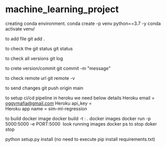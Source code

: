 # machine_learning_project

creating conda environment.
conda create -p venv python==3.7 -y
conda activate venv/

to add file
git add .

to check the git status
git status

to check all versions
git log

to crete version/commit 
git commit -m "message"

to check remote url
git remote -v

to send changes
git push origin main

to setup ci/cd pipeline in heroku we need below details
Heroku email = oggymafia@gmail.com
Heroku api_key =  
Heroku app name =  sim-ml-regression

to build docker image
docker build -t <image name>:<tagname> .
docker images
docker run -p 5000:5000 -e PORT:5000 <image id>
look running images   docker ps
to stop doker stop <container id>

python setup.py install       (no need to execute pip install requirements.txt)
